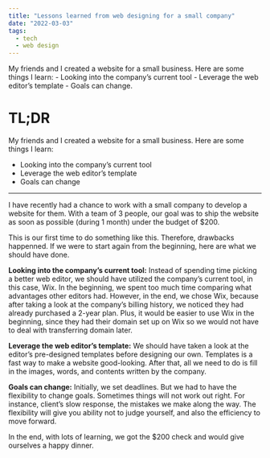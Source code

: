 ```yaml
---
title: "Lessons learned from web designing for a small company"
date: "2022-03-03"
tags:
  - tech
  - web design
---
```


My friends and I created a website for a small business. Here are some things I learn: - Looking into the company’s current tool - Leverage the web editor’s template - Goals can change.

<!-- excerpt -->

# **TL;DR**

My friends and I created a website for a small business. Here are some things I learn:

- Looking into the company’s current tool
- Leverage the web editor’s template
- Goals can change

---

I have recently had a chance to work with a small company to develop a website for them. With a team of 3 people, our goal was to ship the website as soon as possible (during 1 month) under the budget of $200.

This is our first time to do something like this. Therefore, drawbacks happenned. If we were to start again from the beginning, here are what we should have done.

**Looking into the company’s current tool:** Instead of spending time picking a better web editor, we should have utilized the company’s current tool, in this case, Wix. In the beginning, we spent too much time comparing what advantages other editors had. However, in the end, we chose Wix, because after taking a look at the company’s billing history, we noticed they had already purchased a 2-year plan. Plus, it would be easier to use Wix in the beginning, since they had their domain set up on Wix so we would not have to deal with transferring domain later.

**Leverage the web editor’s template:** We should have taken a look at the editor’s pre-designed templates before designing our own. Templates is a fast way to make a website good-looking. After that, all we need to do is fill in the images, words, and contents written by the company.

**Goals can change:** Initially, we set deadlines. But we had to have the flexibility to change goals. Sometimes things will not work out right. For instance, client’s slow response, the mistakes we make along the way. The flexibility will give you ability not to judge yourself, and also the efficiency to move forward.

In the end, with lots of learning, we got the $200 check and would give ourselves a happy dinner.
